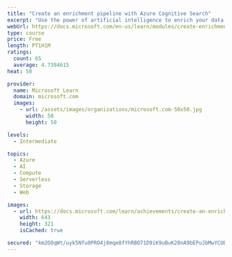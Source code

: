 ```yaml
---
title: "Create an enrichment pipeline with Azure Cognitive Search"
excerpt: "Use the power of artificial intelligence to enrich your data and find new insights."
webUrl: https://docs.microsoft.com/en-us/learn/modules/create-enrichment-pipeline-azure-cognitive-search/
type: course
price: Free
length: PT1H1M
ratings:
  count: 65
  average: 4.7384615
heat: 50

provider:
  name: Microsoft Learn
  domain: microsoft.com
  images:
    - url: /assets/images/organizations/microsoft.com-50x50.jpg
      width: 50
      height: 50

levels:
  - Intermediate

topics:
  - Azure
  - AI
  - Compute
  - Serverless
  - Storage
  - Web

images:
  - url: https://docs.microsoft.com/learn/achievements/create-an-enrichment-pipeline-social.png
    width: 643
    height: 321
    isCached: true

secured: "km2OOqWt/uyk5Nfu0PRO4j8mqe8fYhRBO71D9iK9uBuK28nA9bEPuJbMwYCUD9lxogRHlvg/ugj0HIVsKVkGbLHaMau6VOniPgOC9xB9kuCfdyGB9AAnjGAPih4l7DO76fhqZ/dR27L+nZGPRkWJjnKDYUuwVuh/8wLoZYed4zzwIEMRVfFlkMsUxDOSHIZ8f5RUmzX1JTuSEWWk80zsnN59bl3VH66A2pbNbA8Ca3l9jGQWAVIYT8b7sK8awttBqMe81OLPrBejvyyBb51zDnQqw9K1Ce6dtsarKRK7nfZWKrQKlnYSKQXPbks3t3qxnfspyn5XyyKkl6yjzcqHgagYXrrkQv2NAqiaNG3veXlhIA/B4wrNCf0dSB9cTTZCFNxwCcnUnlJzVHcRl6x1WcW41z7gEl06HEX+W5/lqlE=;+cIrUGiQxNtCvVQOOwZgMQ=="
---
```


